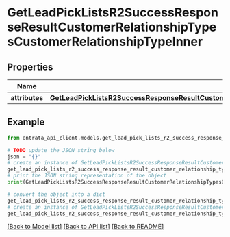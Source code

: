 # GetLeadPickListsR2SuccessResponseResultCustomerRelationshipTypesCustomerRelationshipTypeInner


## Properties

Name | Type | Description | Notes
------------ | ------------- | ------------- | -------------
**attributes** | [**GetLeadPickListsR2SuccessResponseResultCustomerRelationshipTypesCustomerRelationshipTypeInnerAttributes**](GetLeadPickListsR2SuccessResponseResultCustomerRelationshipTypesCustomerRelationshipTypeInnerAttributes.md) |  | [optional] 

## Example

```python
from entrata_api_client.models.get_lead_pick_lists_r2_success_response_result_customer_relationship_types_customer_relationship_type_inner import GetLeadPickListsR2SuccessResponseResultCustomerRelationshipTypesCustomerRelationshipTypeInner

# TODO update the JSON string below
json = "{}"
# create an instance of GetLeadPickListsR2SuccessResponseResultCustomerRelationshipTypesCustomerRelationshipTypeInner from a JSON string
get_lead_pick_lists_r2_success_response_result_customer_relationship_types_customer_relationship_type_inner_instance = GetLeadPickListsR2SuccessResponseResultCustomerRelationshipTypesCustomerRelationshipTypeInner.from_json(json)
# print the JSON string representation of the object
print(GetLeadPickListsR2SuccessResponseResultCustomerRelationshipTypesCustomerRelationshipTypeInner.to_json())

# convert the object into a dict
get_lead_pick_lists_r2_success_response_result_customer_relationship_types_customer_relationship_type_inner_dict = get_lead_pick_lists_r2_success_response_result_customer_relationship_types_customer_relationship_type_inner_instance.to_dict()
# create an instance of GetLeadPickListsR2SuccessResponseResultCustomerRelationshipTypesCustomerRelationshipTypeInner from a dict
get_lead_pick_lists_r2_success_response_result_customer_relationship_types_customer_relationship_type_inner_from_dict = GetLeadPickListsR2SuccessResponseResultCustomerRelationshipTypesCustomerRelationshipTypeInner.from_dict(get_lead_pick_lists_r2_success_response_result_customer_relationship_types_customer_relationship_type_inner_dict)
```
[[Back to Model list]](../README.md#documentation-for-models) [[Back to API list]](../README.md#documentation-for-api-endpoints) [[Back to README]](../README.md)


